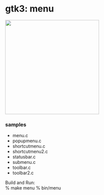 gtk3: menu
===============

<image src="https://raw.githubusercontent.com/ohwada/MAC_cpp_Samples/master/gtk3/screenshots/menu.png" width="300" />  

### samples  
- menu.c  
- popupmenu.c  
- shortcutmenu.c  
- shortcutmenu2.c  
- statusbar.c  
- submenu.c  
- toolbar.c  
- toolbar2.c  

Build and Run:  
% make menu
% bin/menu
